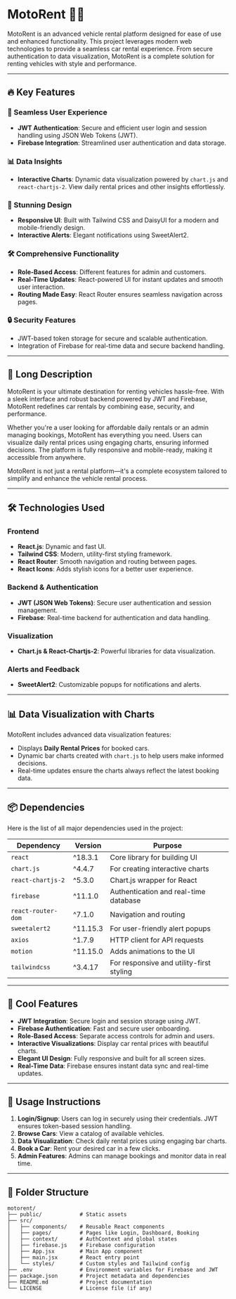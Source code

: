 # MotoRent 🚗🚀

MotoRent is an advanced vehicle rental platform designed for ease of use and enhanced functionality. This project leverages modern web technologies to provide a seamless car rental experience. From secure authentication to data visualization, MotoRent is a complete solution for renting vehicles with style and performance.

---

## 🔥 Key Features

### 🚀 Seamless User Experience
- **JWT Authentication**: Secure and efficient user login and session handling using JSON Web Tokens (JWT).
- **Firebase Integration**: Streamlined user authentication and data storage.

### 📊 Data Insights
- **Interactive Charts**: Dynamic data visualization powered by `chart.js` and `react-chartjs-2`. View daily rental prices and other insights effortlessly.

### 🌟 Stunning Design
- **Responsive UI**: Built with Tailwind CSS and DaisyUI for a modern and mobile-friendly design.
- **Interactive Alerts**: Elegant notifications using SweetAlert2.

### 🛠️ Comprehensive Functionality
- **Role-Based Access**: Different features for admin and customers.
- **Real-Time Updates**: React-powered UI for instant updates and smooth user interaction.
- **Routing Made Easy**: React Router ensures seamless navigation across pages.

### 🔒 Security Features
- JWT-based token storage for secure and scalable authentication.
- Integration of Firebase for real-time data and secure backend handling.

---

## 📖 Long Description

MotoRent is your ultimate destination for renting vehicles hassle-free. With a sleek interface and robust backend powered by JWT and Firebase, MotoRent redefines car rentals by combining ease, security, and performance. 

Whether you're a user looking for affordable daily rentals or an admin managing bookings, MotoRent has everything you need. Users can visualize daily rental prices using engaging charts, ensuring informed decisions. The platform is fully responsive and mobile-ready, making it accessible from anywhere.

MotoRent is not just a rental platform—it's a complete ecosystem tailored to simplify and enhance the vehicle rental process.

---

## 🛠️ Technologies Used

### Frontend
- **React.js**: Dynamic and fast UI.
- **Tailwind CSS**: Modern, utility-first styling framework.
- **React Router**: Smooth navigation and routing between pages.
- **React Icons**: Adds stylish icons for a better user experience.

### Backend & Authentication
- **JWT (JSON Web Tokens)**: Secure user authentication and session management.
- **Firebase**: Real-time backend for authentication and data handling.

### Visualization
- **Chart.js & React-Chartjs-2**: Powerful libraries for data visualization.

### Alerts and Feedback
- **SweetAlert2**: Customizable popups for notifications and alerts.

---

## 📊 Data Visualization with Charts

MotoRent includes advanced data visualization features:
- Displays **Daily Rental Prices** for booked cars.
- Dynamic bar charts created with `chart.js` to help users make informed decisions.
- Real-time updates ensure the charts always reflect the latest booking data.

---

## 📦 Dependencies

Here is the list of all major dependencies used in the project:

| Dependency           | Version  | Purpose                                   |
|----------------------|----------|-------------------------------------------|
| `react`              | ^18.3.1 | Core library for building UI              |
| `chart.js`           | ^4.4.7  | For creating interactive charts           |
| `react-chartjs-2`    | ^5.3.0  | Chart.js wrapper for React                |
| `firebase`           | ^11.1.0 | Authentication and real-time database     |
| `react-router-dom`   | ^7.1.0  | Navigation and routing                    |
| `sweetalert2`        | ^11.15.3| For user-friendly alert popups            |
| `axios`              | ^1.7.9  | HTTP client for API requests              |
| `motion`             | ^11.15.0| Adds animations to the UI                 |
| `tailwindcss`        | ^3.4.17 | For responsive and utility-first styling  |

---

## 🚀 Cool Features

- **JWT Integration**: Secure login and session storage using JWT.
- **Firebase Authentication**: Fast and secure user onboarding.
- **Role-Based Access**: Separate access controls for admin and users.
- **Interactive Visualizations**: Display car rental prices with beautiful charts.
- **Elegant UI Design**: Fully responsive and built for all screen sizes.
- **Real-Time Data**: Firebase ensures instant data sync and real-time updates.

---

## 📝 Usage Instructions

1. **Login/Signup**: Users can log in securely using their credentials. JWT ensures token-based session handling.
2. **Browse Cars**: View a catalog of available vehicles.
3. **Data Visualization**: Check daily rental prices using engaging bar charts.
4. **Book a Car**: Rent your desired car in a few clicks.
5. **Admin Features**: Admins can manage bookings and monitor data in real time.

---

## 📂 Folder Structure

```plaintext
motorent/
├── public/            # Static assets
├── src/
│   ├── components/    # Reusable React components
│   ├── pages/         # Pages like Login, Dashboard, Booking
│   ├── context/       # AuthContext and global states
│   ├── firebase.js    # Firebase configuration
│   ├── App.jsx        # Main App component
│   ├── main.jsx       # React entry point
│   └── styles/        # Custom styles and Tailwind config
├── .env               # Environment variables for Firebase and JWT
├── package.json       # Project metadata and dependencies
├── README.md          # Project documentation
└── LICENSE            # License file (if any)
